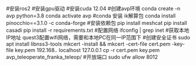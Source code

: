 #安装ros2
#安装gpu驱动
#安装cuda 12.04
#创建avp环境
conda create -n avp python=3.8
conda activate avp
#conda 安装 ik解算包
conda install pinocchio==3.1.0 -c conda-forge
#安装依赖包
pip install meshcat
pip install casadi
pip install -r requirements.txt
#配置网络
ifconfig | grep inet #获取本地IP地址
quest3配置wifi网络，需要和本地PC在同一IP范围下
#创建安全证书
sudo apt install libnss3-tools
mkcert -install && mkcert -cert-file cert.pem -key-file key.pem 192.168.*.* localhost 127.0.0.1
cp -r cert.pem key.pem  avp_teleoperate_franka_teleop/
#开放端口
sudo ufw allow 8012